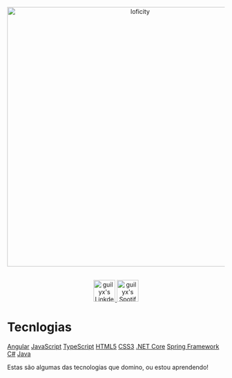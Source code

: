 <link rel="stylesheet" href="https://cdnjs.cloudflare.com/ajax/libs/font-awesome/5.15.3/css/all.min.css" integrity="sha512-LdYaACZaKgGJGgUf1HT9I3dGz10wP6fA2mwvNMuKGbgQlQVlSkpv0b5AfIDoz/ntXkU0JWhwBZMC7T3LYBcGw==" crossorigin="anonymous" referrerpolicy="no-referrer" />



<p align="center">
<img alt="loficity" width="600px" src="https://github.com/HyunCafe/HyunCafe/raw/main/assests/loficity.gif"</img>
</p>

<p align="center">
<br/>
<a href="[https://www.linkedin.com/in/erwinlejeune-lkn](https://www.linkedin.com/in/jos%C3%A9-ruan-pontes-891a351b6/)">
  <img alt="guilyx's LinkdeIN" width="50px" src="https://user-images.githubusercontent.com/43545812/144035037-0f415fc7-9f96-4517-a370-ccc6e78a714b.png" />
</a>
<a href="https://open.spotify.com/user/11147618695?si=zZFn6uAGRLyoU02lsG50GA">
  <img alt="guilyx's Spotify" width="50px" src="https://user-images.githubusercontent.com/43545812/144035120-1ad5169b-91c7-4078-bef9-6a82c733f373.png" />
</a>
<br>
</p>


# Tecnlogias




<i class="fab fa-angular"></i> [Angular](https://angular.io/)
<i class="fab fa-js"></i> [JavaScript](https://developer.mozilla.org/en-US/docs/Web/JavaScript)
<i class="fab fa-js-square"></i> [TypeScript](https://www.typescriptlang.org/)
<i class="fab fa-html5"></i> [HTML5](https://developer.mozilla.org/en-US/docs/Web/Guide/HTML/HTML5)
<i class="fab fa-css3-alt"></i> [CSS3](https://developer.mozilla.org/en-US/docs/Web/CSS)
<i class="fab fa-dotnet"></i> [.NET Core](https://dotnet.microsoft.com/)
<i class="fab fa-spring"></i> [Spring Framework](https://spring.io/)
<i class="fab fa-csharp"></i> [C#](https://docs.microsoft.com/en-us/dotnet/csharp/)
<i class="fab fa-java"></i> [Java](https://docs.oracle.com/en/java/)




Estas são algumas das tecnologias que domino, ou estou aprendendo!






